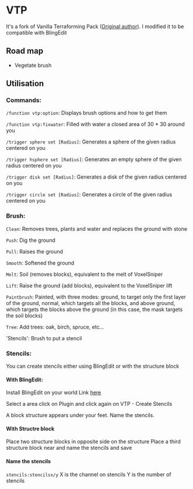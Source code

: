 # VTP

It's a fork of Vanilla Terraforming Pack ([Original author](https://www.planetminecraft.com/mod/vanilla-terraforming-pack-datapack-4124905/)).
I modified it to be compatible with BlingEdit

## Road map

* Vegetate brush

## Utilisation

### Commands:
`/function vtp:option`: Displays brush options and how to get them

`/function vtp:fixwater`: Filled with water a closed area of 30 * 30 around you

`/trigger sphere set [Radius]`: Generates a sphere of the given radius centered on you

`/trigger hsphere set [Radius]`: Generates an empty sphere of the given radius centered on you

`/trigger disk set [Radius]`: Generates a disk of the given radius centered on you

`/trigger circle set [Radius]`: Generates a circle of the given radius centered on you


### Brush:
`Clean`: Removes trees, plants and water and replaces the ground with stone

`Push`: Dig the ground

`Pull`: Raises the ground

`Smooth`: Softened the ground

`Melt`: Soil (removes blocks), equivalent to the melt of VoxelSniper

`Lift`: Raise the ground (add blocks), equivalent to the VoxelSniper lift

`Paintbrush`: Painted, with three modes: ground, to target only the first layer of the ground, normal, which targets all the blocks, and above ground, which targets the blocks above the ground (in this case, the mask targets the soil blocks)

`Tree`: Add trees: oak, birch, spruce, etc...

'Stencils': Brush to put a stencil

### Stencils:

You can create stencils either using BlingEdit or with the structure block

#### With BlingEdit:

Install BlingEdit on your world Link [here](https://drive.google.com/file/d/1XgJ2_PHpiAnWSMkLqOwht88zwJG0AVeK/view)

Select a area click on Plugin and click again on VTP - Create Stencils

A block structure appears under your feet. Name the stencils.

#### With Structre block

Place two structure blocks in opposite side on the structure
Place a third structure block near and name the stencils and save

#### Name the stencils
`stencils:stencilsx/y`
X is the channel on stencils
Y is the number of stencils

